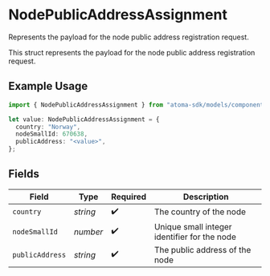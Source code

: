 # NodePublicAddressAssignment

Represents the payload for the node public address registration request.

This struct represents the payload for the node public address registration request.

## Example Usage

```typescript
import { NodePublicAddressAssignment } from "atoma-sdk/models/components";

let value: NodePublicAddressAssignment = {
  country: "Norway",
  nodeSmallId: 670638,
  publicAddress: "<value>",
};
```

## Fields

| Field                                        | Type                                         | Required                                     | Description                                  |
| -------------------------------------------- | -------------------------------------------- | -------------------------------------------- | -------------------------------------------- |
| `country`                                    | *string*                                     | :heavy_check_mark:                           | The country of the node                      |
| `nodeSmallId`                                | *number*                                     | :heavy_check_mark:                           | Unique small integer identifier for the node |
| `publicAddress`                              | *string*                                     | :heavy_check_mark:                           | The public address of the node               |